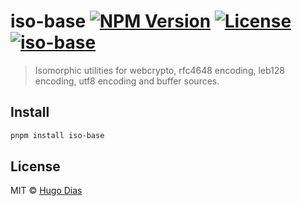# iso-base [![NPM Version](https://img.shields.io/npm/v/iso-base.svg)](https://www.npmjs.com/package/iso-base) [![License](https://img.shields.io/npm/l/iso-base.svg)](https://github.com/hugomrdias/iso-repo/blob/main/license) [![iso-base](https://github.com/hugomrdias/iso-repo/actions/workflows/iso-base.yml/badge.svg)](https://github.com/hugomrdias/iso-repo/actions/workflows/iso-base.yml)

> Isomorphic utilities for webcrypto, rfc4648 encoding, leb128 encoding, utf8 encoding and buffer sources.

## Install

```bash
pnpm install iso-base
```

## License

MIT © [Hugo Dias](http://hugodias.me)
